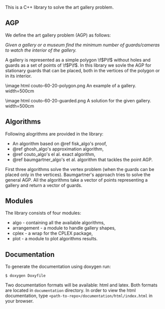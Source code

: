 This is a C++ library to solve the art gallery problem.

## AGP

 We define the art gallery problem (AGP) as follows:

_Given a gallery or a museum find the minimum number of guards/cameras to watch the interior of the gallery._

A gallery is represented as a simple polygon \f$P\f$ without holes and guards as a set of points of \f$P\f$. In this library we sovle the AGP for stationary guards that can be placed, both in the vertices of the polygon or in its interior. 

\image html couto-60-20-polygon.png An example of a gallery. width=500cm

\image html couto-60-20-guarded.png A solution for the given gallery. width=500cm

## Algorithms

Following alogrithms are provided in the library:

 - An algorithm based on @ref fisk\_algo's proof,
 - @ref ghosh\_algo's approximation algorithm,
 - @ref couto\_algo's el al. exact algorithm,
 - @ref baumgartner\_algo's et al. algorithm that tackles the point AGP.

First three algorithms solve the vertex problem (when the guards can be placed only in the vertices). Baumgartner's approach tries to solve the general AGP. All the algorithms take a vector of points representing a gallery and return a vector of guards.

## Modules

The library consists of four modules:

- algo - containing all the available algorithms,
- arrangement - a module to handle gallery shapes,
- cplex - a wrap for the CPLEX package,
- plot - a module to plot algorithms results.

## Documentation

To generate the documentation using doxygen run:

```console
$ doxygen Doxyfile 
```

Two documentation formats will be available: html and latex. Both formats are located in `documentation` directory. In order to view the html documentation, type `<path-to-repo>/documentation/html/index.html` in your browser.


